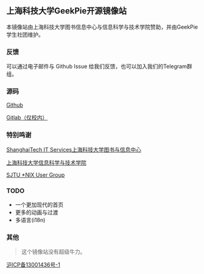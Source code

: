 ## 上海科技大学GeekPie开源镜像站

本镜像站由上海科技大学图书信息中心与信息科学与技术学院赞助，并由GeekPie学生社团维护。

### 反馈

可以通过电子邮件与 Github Issue 给我们反馈，也可以加入我们的Telegram群组。

### 源码

[Github](https://github.com/ShanghaitechGeekPie/shanghaitech-mirror-frontend)

[Gitlab（仅校内）](https://gitlab.isp.moe/geekpie/shanghaitech-mirror-frontend)

### 特别鸣谢

[ShanghaiTech IT Services上海科技大学图书与信息中心](https://it.shanghaitech.edu.cn)

[上海科技大学信息科学与技术学院](https://sist.shanghaitech.edu.cn)

[SJTU *NIX User Group](https://github.com/sjtug/lug)

### TODO

- 一个更加现代的首页
- 更多的动画与过渡
- 多语言(i18n)

### 其他

> 这个镜像站没有超级牛力。

[沪ICP备13001436号-1](https://beian.miit.gov.cn)
